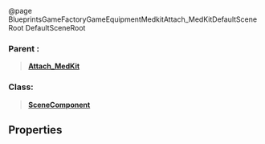 @page BlueprintsGameFactoryGameEquipmentMedkitAttach_MedKitDefaultSceneRoot DefaultSceneRoot
### Parent :
<b><a href="_blueprints_game_factory_game_equipment_medkit_attach__med_kit.html"><blockquote>Attach_MedKit</blockquote></a></b>
### Class:
<b><a href="_class_script_scene_component.html"><blockquote>SceneComponent</blockquote></a></b>
## Properties

